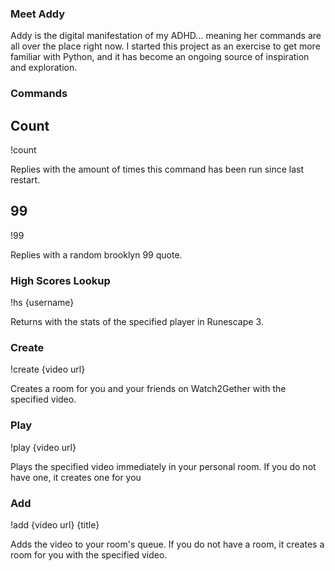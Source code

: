 ### Meet Addy

Addy is the digital manifestation of my ADHD… meaning her commands are all over the place right now. I started this project as an exercise to get more familiar with Python, and it has become an ongoing source of inspiration and exploration.


### Commands

## Count

!count

Replies with the amount of times this command has been run since last restart.

## 99

!99

Replies with a random brooklyn 99 quote.

### High Scores Lookup

!hs {username}

Returns with the stats of the specified player in Runescape 3.

### Create

!create {video url}

Creates a room for you and your friends on Watch2Gether with the specified video. 

### Play

!play  {video url}

Plays the specified video immediately in your personal room. If you do not have one, it creates one for you

### Add

!add  {video url} {title}

Adds the video to your room's queue. If you do not have a room, it creates a room for you with the specified video.


